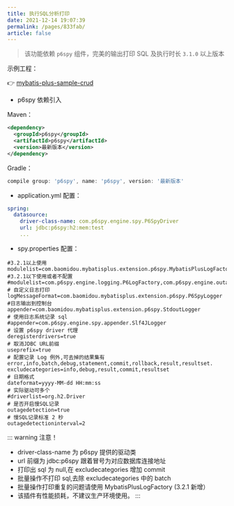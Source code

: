 ```yaml
---
title: 执行SQL分析打印
date: 2021-12-14 19:07:39
permalink: /pages/833fab/
article: false
---
```


> 该功能依赖 `p6spy` 组件，完美的输出打印 SQL 及执行时长 `3.1.0` 以上版本

示例工程：

👉 [mybatis-plus-sample-crud](https://gitee.com/baomidou/mybatis-plus-samples/tree/master/mybatis-plus-sample-crud)

- p6spy 依赖引入

Maven：

```xml
<dependency>
  <groupId>p6spy</groupId>
  <artifactId>p6spy</artifactId>
  <version>最新版本</version>
</dependency>
```

Gradle：

```groovy
compile group: 'p6spy', name: 'p6spy', version: '最新版本'
```

- application.yml 配置：

```yaml
spring:
  datasource:
    driver-class-name: com.p6spy.engine.spy.P6SpyDriver
    url: jdbc:p6spy:h2:mem:test
    ...
```

- spy.properties 配置：

```properties
#3.2.1以上使用
modulelist=com.baomidou.mybatisplus.extension.p6spy.MybatisPlusLogFactory,com.p6spy.engine.outage.P6OutageFactory
#3.2.1以下使用或者不配置
#modulelist=com.p6spy.engine.logging.P6LogFactory,com.p6spy.engine.outage.P6OutageFactory
# 自定义日志打印
logMessageFormat=com.baomidou.mybatisplus.extension.p6spy.P6SpyLogger
#日志输出到控制台
appender=com.baomidou.mybatisplus.extension.p6spy.StdoutLogger
# 使用日志系统记录 sql
#appender=com.p6spy.engine.spy.appender.Slf4JLogger
# 设置 p6spy driver 代理
deregisterdrivers=true
# 取消JDBC URL前缀
useprefix=true
# 配置记录 Log 例外,可去掉的结果集有error,info,batch,debug,statement,commit,rollback,result,resultset.
excludecategories=info,debug,result,commit,resultset
# 日期格式
dateformat=yyyy-MM-dd HH:mm:ss
# 实际驱动可多个
#driverlist=org.h2.Driver
# 是否开启慢SQL记录
outagedetection=true
# 慢SQL记录标准 2 秒
outagedetectioninterval=2
```

::: warning 注意！

- driver-class-name 为 p6spy 提供的驱动类
- url 前缀为 jdbc:p6spy 跟着冒号为对应数据库连接地址
- 打印出 sql 为 null,在 excludecategories 增加 commit
- 批量操作不打印 sql,去除 excludecategories 中的 batch
- 批量操作打印重复的问题请使用 MybatisPlusLogFactory (3.2.1 新增）
- 该插件有性能损耗，不建议生产环境使用。
  :::
